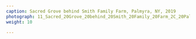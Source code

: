 ```yaml
---
caption: Sacred Grove behind Smith Family Farm, Palmyra, NY, 2019
photograph: 11_Sacred_20Grove_20behind_20Smith_20Family_20Farm_2C_20Palmyra_2C_20NY_2C_202019.jpg
weight: 10

---
```

